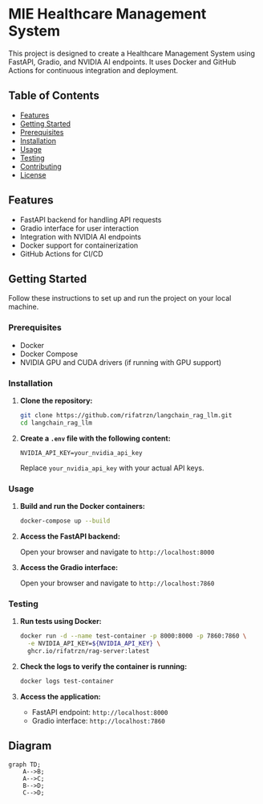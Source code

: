 # MIE Healthcare Management System

This project is designed to create a Healthcare Management System using FastAPI, Gradio, and NVIDIA AI endpoints. It uses Docker and GitHub Actions for continuous integration and deployment.

## Table of Contents

- [Features](#features)
- [Getting Started](#getting-started)
- [Prerequisites](#prerequisites)
- [Installation](#installation)
- [Usage](#usage)
- [Testing](#testing)
- [Contributing](#contributing)
- [License](#license)

## Features

- FastAPI backend for handling API requests
- Gradio interface for user interaction
- Integration with NVIDIA AI endpoints
- Docker support for containerization
- GitHub Actions for CI/CD

## Getting Started

Follow these instructions to set up and run the project on your local machine.

### Prerequisites

- Docker
- Docker Compose
- NVIDIA GPU and CUDA drivers (if running with GPU support)

### Installation

1. **Clone the repository:**

    ```sh
    git clone https://github.com/rifatrzn/langchain_rag_llm.git
    cd langchain_rag_llm
    ```

2. **Create a `.env` file with the following content:**

    ```env
    NVIDIA_API_KEY=your_nvidia_api_key
    ```

    Replace `your_nvidia_api_key` with your actual API keys.

### Usage

1. **Build and run the Docker containers:**

    ```sh
    docker-compose up --build
    ```

2. **Access the FastAPI backend:**

    Open your browser and navigate to `http://localhost:8000`

3. **Access the Gradio interface:**

    Open your browser and navigate to `http://localhost:7860`

### Testing

1. **Run tests using Docker:**

    ```sh
    docker run -d --name test-container -p 8000:8000 -p 7860:7860 \
      -e NVIDIA_API_KEY=${NVIDIA_API_KEY} \
      ghcr.io/rifatrzn/rag-server:latest
    ```

2. **Check the logs to verify the container is running:**

    ```sh
    docker logs test-container
    ```

3. **Access the application:**

    - FastAPI endpoint: `http://localhost:8000`
    - Gradio interface: `http://localhost:7860`


## Diagram

```mermaid
graph TD;
    A-->B;
    A-->C;
    B-->D;
    C-->D;